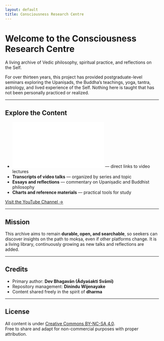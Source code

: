 ```yaml
---
layout: default
title: Consciousness Research Centre
---
```


# Welcome to the Consciousness Research Centre

A living archive of Vedic philosophy, spiritual practice, and reflections on the Self.

For over thirteen years, this project has provided postgraduate-level seminars exploring the Upaniṣads, the Buddha’s teachings, yoga, tantra, astrology, and lived experience of the Self. Nothing here is taught that has not been personally practiced or realized.

---

## Explore the Content

- ![**YouTube playlists**](Videos.md) — direct links to video lectures
- **Transcripts of video talks** — organized by series and topic  
- **Essays and reflections** — commentary on Upaniṣadic and Buddhist philosophy  
- **Charts and reference materials** — practical tools for study  


[Visit the YouTube Channel →](https://www.youtube.com/@ConsciousnessResearch)

---

## Mission

This archive aims to remain **durable, open, and searchable**, so seekers can discover insights on the path to mokṣa, even if other platforms change. It is a living library, continuously growing as new talks and reflections are added.

---

## Credits

- Primary author: **Dev Bhagavān (Ādyaśakti Svāmī)**  
- Repository management: **Dinindu Wijenayake**  
- Content shared freely in the spirit of **dharma**

---

## License

All content is under [Creative Commons BY-NC-SA 4.0](https://creativecommons.org/licenses/by-nc-sa/4.0/).  
Free to share and adapt for non-commercial purposes with proper attribution.
